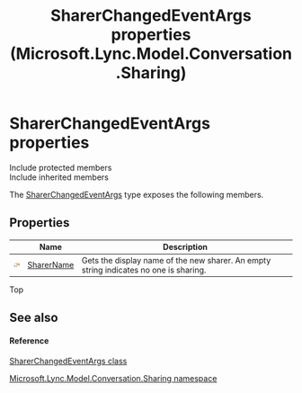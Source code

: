 ﻿---
title: SharerChangedEventArgs properties (Microsoft.Lync.Model.Conversation.Sharing)
TOCTitle: SharerChangedEventArgs properties
ms:assetid: Properties.T:Microsoft.Lync.Model.Conversation.Sharing.SharerChangedEventArgs_DI_3_UC_OCS14MrefLyncWPF
ms:mtpsurl: https://msdn.microsoft.com/en-us/library/microsoft.lync.model.conversation.sharing.sharerchangedeventargs_di_3_uc_ocs14mreflyncwpf_properties(v=office.15)
ms:contentKeyID: 48594520
ms.date: 07/28/2014
mtps_version: v=office.15
---

# SharerChangedEventArgs properties

Include protected members  
Include inherited members  

The [SharerChangedEventArgs](sharerchangedeventargs-class-microsoft-lync-model-conversation-sharing_2.md) type exposes the following members.

## Properties

<table>
<thead>
<tr class="header">
<th> </th>
<th>Name</th>
<th>Description</th>
</tr>
</thead>
<tbody>
<tr class="odd">
<td><img src="images/JJ275421.pubproperty(Office.15).gif" title="Public property" alt="Public property" /></td>
<td><a href="sharerchangedeventargs-sharername-property-microsoft-lync-model-conversation-sharing_2.md">SharerName</a></td>
<td>Gets the display name of the new sharer. An empty string indicates no one is sharing.</td>
</tr>
</tbody>
</table>


Top

## See also

#### Reference

[SharerChangedEventArgs class](sharerchangedeventargs-class-microsoft-lync-model-conversation-sharing_2.md)

[Microsoft.Lync.Model.Conversation.Sharing namespace](microsoft-lync-model-conversation-sharing-namespace_2.md)

